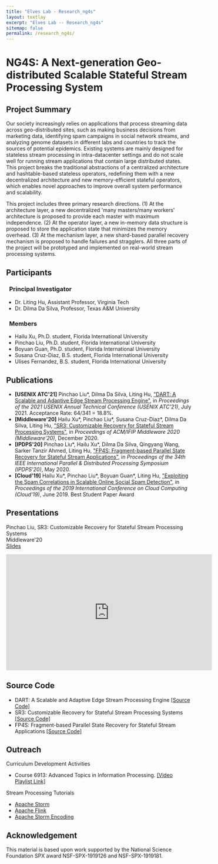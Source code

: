 ```yaml
---
title: "Elves Lab - Research_ng4s"
layout: textlay
excerpt: "Elves Lab -- Research_ng4s"
sitemap: false
permalink: /research_ng4s/
---
```


# NG4S: A Next-generation Geo-distributed Scalable Stateful Stream Processing System

## Project Summary

<p>Our society increasingly relies on applications that process streaming data across geo-distributed sites, such as making business decisions from marketing data, identifying spam campaigns in social network streams, and analyzing genome datasets in different labs and countries to track the sources of potential epidemics. Existing systems are mainly designed for stateless stream processing in intra-datacenter settings and do not scale well for running stream applications that contain large distributed states. This project breaks the traditional abstractions of a centralized architecture and hashtable-based stateless operators, redefining them with a new decentralized architecture and new memory-efficient stateful operators, which enables novel approaches to improve overall system performance and scalability.</p>

<p>This project includes three primary research directions. (1) At the architecture layer, a new decentralized 'many masters/many workers' architecture is proposed to provide each master with maximum independence. (2) At the operator layer, a new in-memory data structure is proposed to store the application state that minimizes the memory overhead. (3) At the mechanism layer, a new shard-based parallel recovery mechanism is proposed to handle failures and stragglers. All three parts of the project will be prototyped and implemented on real-world stream processing systems.</p>

## Participants

<h3 style="text-indent: 0.5em">Principal Investigator</h3>

- Dr. Liting Hu, Assistant Professor, Virginia Tech
- Dr. Dilma Da Silva, Professor, Texas A&M University

<h3 style="text-indent: 0.5em">Members</h3>

- Hailu Xu, Ph.D. student, Florida International University
- Pinchao Liu, Ph.D. student, Florida International University
- Boyuan Guan, Ph.D. student, Florida International University
- Susana Cruz-Diaz, B.S. student, Florida International University
- Ulises Fernandez, B.S. student, Florida International University

## Publications

- <b>[USENIX ATC'21]</b> Pinchao Liu\*, Dilma Da Silva, Liting Hu, [\"DART: A Scalable and Adaptive Edge Stream Processing Engine\"](), in <em>Proceedings of the 2021 USENIX Annual Technical Conference (USENIX ATC'21)</em>, July 2021. Acceptance Rate: 64/341 = 18.8%.
- <b>[Middleware'20]</b> Hailu Xu*, Pinchao Liu*, Susana Cruz-Diaz*, Dilma Da Silva, Liting Hu, [\"SR3: Customizable Recovery for Stateful Stream Processing Systems\"](https://people.cs.vt.edu/~litinghu/doc/sr3.pdf), in <em>Proceedings of ACM/IFIP Middleware 2020 (Middleware'20)</em>, December 2020.
- <b>[IPDPS'20]</b> Pinchao Liu\*, Hailu Xu\*, Dilma Da Silva, Qingyang Wang, Sarker Tanzir Ahmed, Liting Hu, [\"FP4S: Fragment-based Parallel State Recovery for Stateful Stream Applications\"](https://people.cs.vt.edu/~litinghu/doc/fp4s.pdf), in <em>Proceedings of the 34th IEEE International Parallel & Distributed Processing Symposium (IPDPS'20)</em>, May 2020.
- <b>[Cloud'19]</b> Hailu Xu\*, Pinchao Liu\*, Boyuan Guan\*, Liting Hu, [\"Exploiting the Spam Correlations in Scalable Online Social Spam Detection\"](https://people.cs.vt.edu/~litinghu/doc/spamhunter.pdf), in <em>Proceedings of the 2019 International Conference on Cloud Computing (Cloud'19)</em>, June 2019. Best Student Paper Award

## Presentations

<!-- FP4S: Fragment-based Parallel State Recovery for Stateful Stream Applications <br />
IPDPS'20 <br />
[Slides](https://drive.google.com/file/d/1Lzy5qzZhHiE1OXT2GsDFdxe6D0BPRJxF/view?usp=sharing) <br /> -->

Pinchao Liu, SR3: Customizable Recovery for Stateful Stream Processing Systems <br />
Middleware'20 <br />
[Slides](https://drive.google.com/file/d/10UH2LZ-ZnzRZRunomaLmW0WXol24bMGD/view?usp=sharing) <br />
<iframe width="560" height="315" src="https://www.youtube.com/embed/4ElTxy9YVFE" frameborder="0" allowfullscreen></iframe>

## Source Code

- DART: A Scalable and Adaptive Edge Stream Processing Engine [[Source Code]](https://github.com/fiu-elves/DART)
- SR3: Customizable Recovery for Stateful Stream Processing Systems [[Source Code]](https://github.com/fiu-elves/SR3)
- FP4S: Fragment-based Parallel State Recovery for Stateful Stream Applications [[Source Code]](https://github.com/fiu-elves/FP4S)

## Outreach

Curriculum Development Activities
- Course 6913: Advanced Topics in Information Processing. [[Video Playlist Link]](https://www.youtube.com/watch?v=fhN3szbOr9E&list=PLGtMEQgQy8UZvqmsXzeJ43Xzm_ItCQekE)

Stream Processing Tutorials
- [Apache Storm](https://youtu.be/-8XGburfkuY)
- [Apache Flink](https://youtu.be/wLJHhZs4bTU)
- [Apache Storm Encoding](https://youtu.be/Yc-YfVANAeY)


## Acknowledgement

<p>This material is based upon work supported by the National Science Foundation SPX award  NSF-SPX-1919126 and  NSF-SPX-1919181.</p>